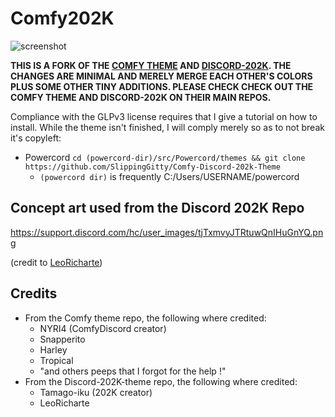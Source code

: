 # Comfy202K

 ![screenshot](https://i.imgur.com/9G4Ko85.png)

**THIS IS A FORK OF THE [COMFY THEME](https://github.com/NYRI4/Comfy-theme) AND [DISCORD-202K](https://github.com/Tamago-iku/Discord-202K-theme). THE CHANGES ARE MINIMAL AND MERELY MERGE EACH OTHER'S COLORS PLUS SOME OTHER TINY ADDITIONS. PLEASE CHECK CHECK OUT THE COMFY THEME AND DISCORD-202K ON THEIR MAIN REPOS.**

Compliance with the GLPv3 license requires that I give a tutorial on how to install. While the theme isn't finished, I will comply merely so as to not break it's copyleft: 

* Powercord
`cd (powercord-dir)/src/Powercord/themes && git clone https://github.com/SlippingGitty/Comfy-Discord-202k-Theme`
  * `(powercord dir)` is frequently C:/Users/USERNAME/powercord


## Concept art used from the Discord 202K Repo
https://support.discord.com/hc/user_images/tjTxmvyJTRtuwQnIHuGnYQ.png

(credit to [LeoRicharte](https://www.reddit.com/r/discordapp/comments/hjpa28/discord_with_new_design_based_on_updated_art_in/))

## Credits
* From  the Comfy theme repo, the following where credited:
  * NYRI4 (ComfyDiscord creator)
  * Snapperito 
  * Harley
  * Tropical 
  * "and others peeps that I forgot for the help !"
* From the Discord-202K-theme repo, the following where credited:
  * Tamago-iku (202K creator)
  * LeoRicharte
